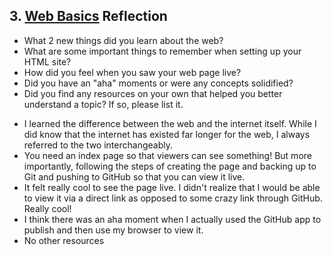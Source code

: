 ## 3. [Web Basics](3_web_basics/readme.md) Reflection

* What 2 new things did you learn about the web?
* What are some important things to remember when setting up your HTML site?
* How did you feel when you saw your web page live?
* Did you have an "aha" moments or were any concepts solidified?
* Did you find any resources on your own that helped you better understand a topic? If so, please list it.

<!-- Add your reflection here. Remove the comment markers -->

* I learned the difference between the web and the internet itself. While I did know that the internet has existed far longer for the web, I always referred to the two interchangeably. 
* You need an index page so that viewers can see something! But more importantly, following the steps of creating the page and backing up to Git and pushing to GitHub so that you can view it live.
* It felt really cool to see the page live. I didn't realize that I would be able to view it via a direct link as opposed to some crazy link through GitHub. Really cool!
* I think there was an aha moment when I actually used the GitHub app to publish and then use my browser to view it.
* No other resources
